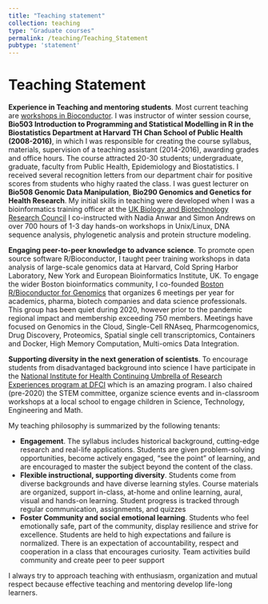 ```yaml
---
title: "Teaching statement"
collection: teaching
type: "Graduate courses"
permalink: /teaching/Teaching_Statement
pubtype: 'statement'
---
```


Teaching Statement
============
**Experience in Teaching and mentoring students**. Most current teaching are [workshops in Bioconductor](http://bioc2020.bioconductor.org/workshops.html). I was instructor of winter session course, **Bio503 Introduction to Programming and Statistical Modelling in R in the Biostatistics Department at Harvard TH Chan School of Public Health (2008-2016)**, in which I was responsible for creating the course syllabus, materials, supervision of a teaching assistant (2014-2016), awarding grades and office hours. The course attracted 20-30 students; undergraduate, graduate, faculty from Public Health, Epidemiology and Biostatistics. I received several recognition letters from our department chair for positive scores from students who highy raated the class. I was guest lecturer on **Bio508 Genomic Data Manipulation**, **Bio290 Genomics and Genetics for Health Research**.  My initial skills in teaching were developed when I was a bioinformatics training officer at the [UK Biology and Biotechnology Research Council](https://bbsrc.ukri.org/) I co-instructed with Nadia Anwar and Simon Andrews on over 700 hours of 1-3 day hands-on workshops in Unix/Linux, DNA sequence analysis, phylogenetic analysis and protein structure modeling.

**Engaging peer-to-peer knowledge to advance science**. To promote open source software R/Bioconductor, I taught peer training workshops in data analysis of large-scale genomics data at Harvard, Cold Spring Harbor Laboratory, New York and European Bioinformatics Institute, UK. To engage the wider Boston bioinformatics community, I co-founded [Boston R/Bioconductor for Genomics](https://www.meetup.com/Boston-R-Bioconductor-for-genomics/) that organizes 6 meetings per year for academics, pharma, biotech companies and data science professionals. This group has been quiet during 2020, however prior to the pandemic regional impact and membership exceeding 750 members. Meetings have focused on Genomics in the Cloud, Single-Cell RNAseq, Pharmcogenomics, Drug Discovery, Proteomics, Spatial single cell transcriptomics, Containers and Docker, High Memory Computation, Multi-omics Data Integration. 

**Supporting diversity in the next generation of scientists**. To encourage students from disadvantaged background into science I have participate in the [National Institute for Health Continuing Umbrella of Research Experiences program at DFCI](https://www.dfhcc.harvard.edu/research/cancer-disparities/students/student-overview/) which is an amazing program.  I also chaired (pre-2020) the STEM committee, organize science events and in-classroom workshops at a local school to engage children in Science, Technology, Engineering and Math.  

My teaching philosophy is summarized by the following tenants:

 * **Engagement**. The syllabus includes historical background, cutting-edge research and real-life applications. Students are given problem-solving opportunities, become actively engaged, “see the point” of learning, and are encouraged to master the subject beyond the content of the class.  
 * **Flexible instructional, supporting diversity**. Students come from diverse backgrounds and have diverse learning styles. Course materials are organized, support in-class, at-home and online learning, aural, visual and hands-on learning. Student progress is tracked through regular communication, assignments, and quizzes
 * **Foster Community and social emotional learning**. Students who feel emotionally safe, part of the community, display resilience and strive for excellence. Students are held to high expectations and failure is normalized. There is an expectation of accountability, respect and cooperation in a class that encourages curiosity.  Team activities build community and create peer to peer support

I always try to approach teaching with enthusiasm, organization and mutual respect because effective teaching and mentoring develop life-long learners.  
